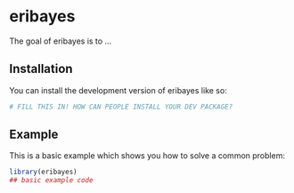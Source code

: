 
# eribayes

<!-- badges: start -->
<!-- badges: end -->

The goal of eribayes is to ...

## Installation

You can install the development version of eribayes like so:

``` r
# FILL THIS IN! HOW CAN PEOPLE INSTALL YOUR DEV PACKAGE?
```

## Example

This is a basic example which shows you how to solve a common problem:

``` r
library(eribayes)
## basic example code
```

